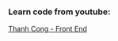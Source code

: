 ### Learn code from youtube:

[Thanh Cong - Front End](https://www.youtube.com/watch?v=-CA_BdL9tI0&t=245s&ab_channel=K%C3%AAnhL%E1%BA%ADpTr%C3%ACnh)
